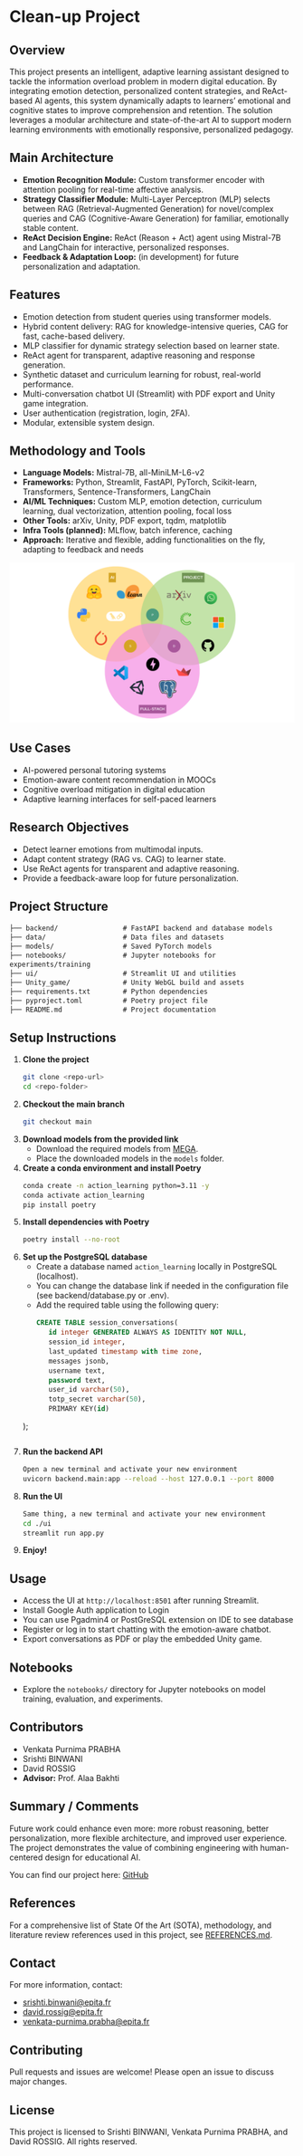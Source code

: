 # Clean-up Project

## Overview
This project presents an intelligent, adaptive learning assistant designed to tackle the information overload problem in modern digital education. By integrating emotion detection, personalized content strategies, and ReAct-based AI agents, this system dynamically adapts to learners’ emotional and cognitive states to improve comprehension and retention. The solution leverages a modular architecture and state-of-the-art AI to support modern learning environments with emotionally responsive, personalized pedagogy.

## Main Architecture
- **Emotion Recognition Module:** Custom transformer encoder with attention pooling for real-time affective analysis.
- **Strategy Classifier Module:** Multi-Layer Perceptron (MLP) selects between RAG (Retrieval-Augmented Generation) for novel/complex queries and CAG (Cognitive-Aware Generation) for familiar, emotionally stable content.
- **ReAct Decision Engine:** ReAct (Reason + Act) agent using Mistral-7B and LangChain for interactive, personalized responses.
- **Feedback & Adaptation Loop:** (in development) for future personalization and adaptation.

## Features
- Emotion detection from student queries using transformer models.
- Hybrid content delivery: RAG for knowledge-intensive queries, CAG for fast, cache-based delivery.
- MLP classifier for dynamic strategy selection based on learner state.
- ReAct agent for transparent, adaptive reasoning and response generation.
- Synthetic dataset and curriculum learning for robust, real-world performance.
- Multi-conversation chatbot UI (Streamlit) with PDF export and Unity game integration.
- User authentication (registration, login, 2FA).
- Modular, extensible system design.

## Methodology and Tools
- **Language Models:** Mistral-7B, all-MiniLM-L6-v2
- **Frameworks:** Python, Streamlit, FastAPI, PyTorch, Scikit-learn, Transformers, Sentence-Transformers, LangChain
- **AI/ML Techniques:** Custom MLP, emotion detection, curriculum learning, dual vectorization, attention pooling, focal loss
- **Other Tools:** arXiv, Unity, PDF export, tqdm, matplotlib
- **Infra Tools (planned):** MLflow, batch inference, caching
- **Approach:** Iterative and flexible, adding functionalities on the fly, adapting to feedback and needs

![Venn diagram of project tools and technologies](venn_tools.png)

## Use Cases
- AI-powered personal tutoring systems
- Emotion-aware content recommendation in MOOCs
- Cognitive overload mitigation in digital education
- Adaptive learning interfaces for self-paced learners

## Research Objectives
- Detect learner emotions from multimodal inputs.
- Adapt content strategy (RAG vs. CAG) to learner state.
- Use ReAct agents for transparent and adaptive reasoning.
- Provide a feedback-aware loop for future personalization.

## Project Structure
```
├── backend/                # FastAPI backend and database models
├── data/                   # Data files and datasets
├── models/                 # Saved PyTorch models
├── notebooks/              # Jupyter notebooks for experiments/training
├── ui/                     # Streamlit UI and utilities
├── Unity_game/             # Unity WebGL build and assets
├── requirements.txt        # Python dependencies
├── pyproject.toml          # Poetry project file
├── README.md               # Project documentation
```

## Setup Instructions
1. **Clone the project**
   ```sh
   git clone <repo-url>
   cd <repo-folder>
   ```
2. **Checkout the main branch**
   ```sh
   git checkout main
   ```
3. **Download models from the provided link**
   - Download the required models from [MEGA](https://mega.nz/folder/LBNS3b5R#Be5p4H_m2PNd9yNOCO8awQ).
   - Place the downloaded models in the `models` folder.
4. **Create a conda environment and install Poetry**
   ```sh
   conda create -n action_learning python=3.11 -y
   conda activate action_learning
   pip install poetry
   ```
5. **Install dependencies with Poetry**
   ```sh
   poetry install --no-root
   ```
6. **Set up the PostgreSQL database**
   - Create a database named `action_learning` locally in PostgreSQL (localhost).
   - You can change the database link if needed in the configuration file (see backend/database.py or .env).
   - Add the required table using the following query:
     ```sql
     CREATE TABLE session_conversations(
        id integer GENERATED ALWAYS AS IDENTITY NOT NULL,
        session_id integer,
        last_updated timestamp with time zone,
        messages jsonb,
        username text,
        password text,
        user_id varchar(50),
        totp_secret varchar(50),
        PRIMARY KEY(id)
    );
     ```
7. **Run the backend API**
   ```sh
   Open a new terminal and activate your new environment
   uvicorn backend.main:app --reload --host 127.0.0.1 --port 8000
   ```
8. **Run the UI**
   ```sh
   Same thing, a new terminal and activate your new environment
   cd ./ui
   streamlit run app.py
   ```
9. **Enjoy!**

## Usage
- Access the UI at `http://localhost:8501` after running Streamlit.
- Install Google Auth application to Login
- You can use Pgadmin4 or PostGreSQL extension on IDE to see database
- Register or log in to start chatting with the emotion-aware chatbot.
- Export conversations as PDF or play the embedded Unity game.

## Notebooks
- Explore the `notebooks/` directory for Jupyter notebooks on model training, evaluation, and experiments.

## Contributors
- Venkata Purnima PRABHA
- Srishti BINWANI
- David ROSSIG
- **Advisor:** Prof. Alaa Bakhti

## Summary / Comments
Future work could enhance even more: more robust reasoning, better personalization, more flexible architecture, and improved user experience. The project demonstrates the value of combining engineering with human-centered design for educational AI.

You can find our project here: [GitHub](https://github.com/DavidRossig/AL-Emotion)

## References
For a comprehensive list of State Of the Art (SOTA), methodology, and literature review references used in this project, see [REFERENCES.md](./REFERENCES.md).

## Contact
For more information, contact:
- srishti.binwani@epita.fr
- david.rossig@epita.fr
- venkata-purnima.prabha@epita.fr

## Contributing
Pull requests and issues are welcome! Please open an issue to discuss major changes.

## License
This project is licensed to Srishti BINWANI, Venkata Purnima PRABHA, and David ROSSIG. All rights reserved.

